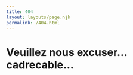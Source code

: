 ```yaml
---
title: 404
layout: layouts/page.njk
permalink: /404.html
---
```


# Veuillez nous excuser... cadrecable...
